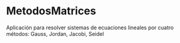 MetodosMatrices
===============

Aplicación para resolver sistemas de ecuaciones lineales por cuatro métodos: Gauss, Jordan, Jacobi, Seidel